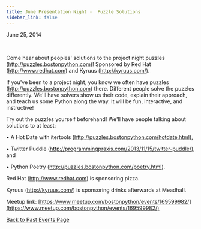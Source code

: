 ```yaml
---
title: June Presentation Night -  Puzzle Solutions
sidebar_link: false
---
```


June 25, 2014


   

Come hear about peoples' solutions to the project night puzzles (http://puzzles.bostonpython.com)! Sponsored by Red Hat (http://www.redhat.com) and Kyruus (http://kyruus.com/).

If you've been to a project night, you know we often have puzzles (http://puzzles.bostonpython.com) there. Different people solve the puzzles differently. We'll have solvers show us their code, explain their approach, and teach us some Python along the way. It will be fun, interactive, and instructive!

Try out the puzzles yourself beforehand! We'll have people talking about solutions to at least:

• A Hot Date with itertools (http://puzzles.bostonpython.com/hotdate.html),

• Twitter Puddle (http://programmingpraxis.com/2013/11/15/twitter-puddle/), and

• Python Poetry (http://puzzles.bostonpython.com/poetry.html).

Red Hat (http://www.redhat.com) is sponsoring pizza.

Kyruus (http://kyruus.com/) is sponsoring drinks afterwards at Meadhall.


Meetup link: [https://www.meetup.com/bostonpython/events/169599982/](https://www.meetup.com/bostonpython/events/169599982/)

[Back to Past Events Page](index.md)